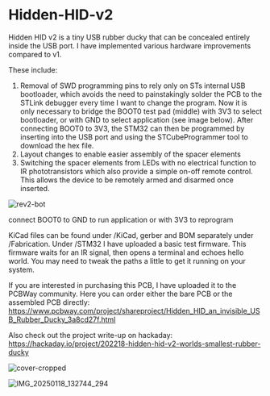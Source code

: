 # Hidden-HID-v2
Hidden HID v2 is a tiny USB rubber ducky that can be concealed entirely inside the USB port. I have implemented various hardware improvements compared to v1.

These include: 
1. Removal of SWD programming pins to rely only on STs internal USB bootloader, which avoids the need to painstakingly solder the PCB to the STLink debugger every time I want to change the program. Now it is only necessary to bridge the BOOT0 test pad (middle) with 3V3 to select bootloader, or with GND to select application (see image below). After connecting BOOT0 to 3V3, the STM32 can then be programmed by inserting into the USB port and using the STCubeProgrammer tool to download the hex file. 
2. Layout changes to enable easier assembly of the spacer elements
3. Switching the spacer elements from LEDs with no electrical function to IR phototransistors which also provide a simple on-off remote control. This allows the device to be remotely armed and disarmed once inserted.
   

![rev2-bot](https://github.com/user-attachments/assets/c173be7f-866d-4739-8500-147a9e69233f) 

connect BOOT0 to GND to run application or with 3V3 to reprogram


KiCad files can be found under /KiCad, gerber and BOM separately under /Fabrication.
Under /STM32 I have uploaded a basic test firmware. This firmware waits for an IR signal, then opens a terminal and echoes hello world. You may need to tweak the paths a little to get it running on your system. 

If you are interested in purchasing this PCB, I have uploaded it to the PCBWay community. Here you can order either the bare PCB or the assembled PCB directly: https://www.pcbway.com/project/shareproject/Hidden_HID_an_invisible_USB_Rubber_Ducky_3a8cd27f.html

Also check out the project write-up on hackaday: https://hackaday.io/project/202218-hidden-hid-v2-worlds-smallest-rubber-ducky

![cover-cropped](https://github.com/user-attachments/assets/ce369c1e-d2b1-4981-887d-d5b81b368dbf)


![IMG_20250118_132744_294](https://github.com/user-attachments/assets/21be55e5-5d79-4647-a3af-5c7904761213)
